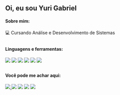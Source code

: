## Oi, eu sou Yuri Gabriel

#### Sobre mim:
<p>
 💻 Cursando Análise e Desenvolvimento de Sistemas <br>
</p>

## 

#### Linguagens e ferramentas:
<p>
 <a href="https://developer.mozilla.org/pt-BR/docs/Web/JavaScript" target="_blank"><img src="https://img.icons8.com/color/40/000000/javascript--v2.png" target="_blank"/></a>
 <a href="https://www.python.org/doc/versions/" target="_blank"><img src="https://img.icons8.com/color/40/undefined/python--v1.png"/></a>
 <a href="https://git-scm.com/docs/git/pt_BR" target="_blank"><img src="https://img.icons8.com/color/40/000000/git.png" target="_blank"/></a>
 <a href="https://www.adobe.com/pt/products/photoshop.html" target="_blank"><img src="https://img.icons8.com/color/48/null/adobe-photoshop--v1.png"/></a>
 <a href="https://www.mysql.com/" target="_blank"><img src="https://img.icons8.com/color/48/null/mysql-logo.png"/></a>
 <a href="https://pandas.pydata.org/" target="_blank"><img src="https://img.icons8.com/color/48/null/pandas.png"/></a>
</p>
  
## 
 
#### Você pode me achar aqui:
<p>
 <a href="https://www.instagram.com/yurigabr25/" target="_blank"/><img src="https://img.icons8.com/fluency/40/undefined/instagram-new.png"/>
 <a href="https://twitter.com/yurigabr25" target="_blank"><img src="https://img.icons8.com/fluency/40/000000/twitter.png" target="_blank"/></a>
 <a href="https://www.linkedin.com/in/yurigabr25/" target="_blank"><img src="https://img.icons8.com/color/40/000000/linkedin-circled--v5.png"/></a>
 <a href="https://www.kooapp.com/profile/yurigabr25" target="_blank"><img src="https://img.icons8.com/color/48/null/koo.png"/></a>
 <a href="mailto:yurigabriel1995@outlook.com?"><img src="https://img.icons8.com/fluency/48/null/email-open.png"/></a>
</p>
